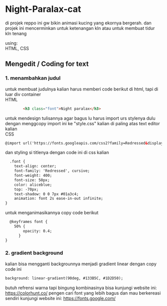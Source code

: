 # Night-Paralax-cat
di projek reppo ini gw bikin animasi kucing yang ekornya bergerah. dan projek ini mencerminkan untuk ketenangan kln atau untuk membuat tidur kln tenang

using:
<br>HTML, CSS</br>

## Mengedit / Coding for text

### 1. menambahkan judul
untuk membuat judulnya kalian harus memberi code berikut di html, tapi di luar div container
<br>HTML</br>
```html
        <h3 class="font">Night paralax</h3>
```

untuk mendesign tulisannya agar bagus lu harus import urs stylenya dulu dengan menggcopy import ini ke "style.css" kalian di paling atas text editor kalian
<br>CSS</br>
```html
@import url('https://fonts.googleapis.com/css2?family=Redressed&display=swap');
```

dan styling si titlenya dengan code ini di css kalian
```html
  .font {
    text-align: center;
    font-family: 'Redressed', cursive;
    font-weight: 400;
    font-size: 50px;
    color: aliceblue;
    top: -70px;
    text-shadow: 0 0 7px #01a3c4;
    animation: font 2s ease-in-out infinite;
}
```

untuk menganimasikannya copy code berikut
```html
  @keyframes font {
    50% {
        opacity: 0.4;
      }
}
```

### 2. gradient background
kalian bisa mengganti backgrounnya menjadi gradient linear dengan copy code ini
```html
background: linear-gradient(90deg, #133B5C, #1D2D50);
```

butuh refrensi warna tapi bingung kombinasinya bisa kunjungi website ini: https://colorhunt.co/
pengen cari font yang lebih bagus dan mau berkereasi sendiri kunjungi website ini: https://fonts.google.com/

